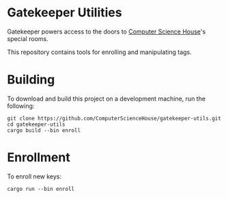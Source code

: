 # Gatekeeper Utilities

Gatekeeper powers access to the doors to [Computer Science House](https://csh.rit.edu/)'s special rooms.

This repository contains tools for enrolling and manipulating tags.

# Building

To download and build this project on a development machine, run the following:

```
git clone https://github.com/ComputerScienceHouse/gatekeeper-utils.git
cd gatekeeper-utils
cargo build --bin enroll
```

# Enrollment

To enroll new keys:

```
cargo run --bin enroll
```
